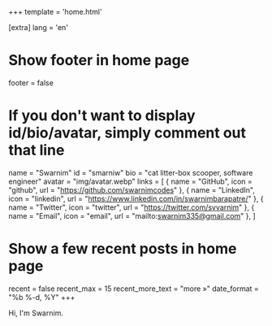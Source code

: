 +++
template = 'home.html'

[extra]
lang = 'en'

# Show footer in home page
footer = false

# If you don't want to display id/bio/avatar, simply comment out that line
name = "Swarnim"
id = "smarniw"
bio = "cat litter-box scooper, software engineer"
avatar = "img/avatar.webp"
links = [
    { name = "GitHub", icon = "github", url = "https://github.com/swarnimcodes" },
    { name = "LinkedIn", icon = "linkedin", url = "https://www.linkedin.com/in/swarnimbarapatre/" },
    { name = "Twitter", icon = "twitter", url = "https://twitter.com/svvarnim" },
    { name = "Email", icon = "email", url = "mailto:swarnim335@gmail.com" },
]

# Show a few recent posts in home page
recent = false
recent_max = 15
recent_more_text = "more »"
date_format = "%b %-d, %Y"
+++

Hi, I'm Swarnim.
